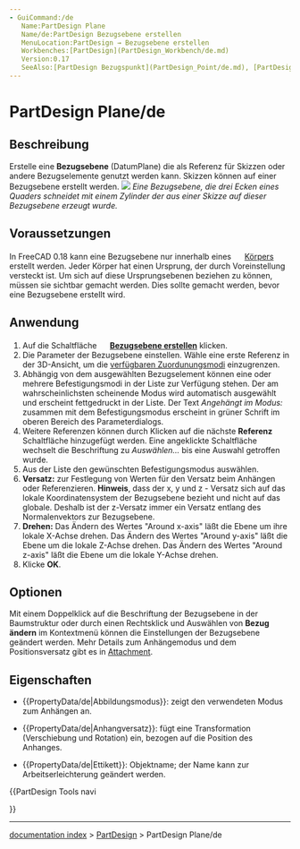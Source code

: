 ```yaml
---
- GuiCommand:/de
   Name:PartDesign Plane
   Name/de:PartDesign Bezugsebene erstellen
   MenuLocation:PartDesign → Bezugsebene erstellen
   Workbenches:[PartDesign](PartDesign_Workbench/de.md)
   Version:0.17
   SeeAlso:[PartDesign Bezugspunkt](PartDesign_Point/de.md), [PartDesign Bezugslinie](PartDesign_Line/de.md)
---
```


# PartDesign Plane/de


</div>

## Beschreibung

Erstelle eine **Bezugsebene** (DatumPlane) die als Referenz für Skizzen oder andere Bezugselemente genutzt werden kann. Skizzen können auf einer Bezugsebene erstellt werden. ![](images/Datum_plane.png ) *Eine Bezugsebene, die drei Ecken eines Quaders schneidet mit einem Zylinder der aus einer Skizze auf dieser Bezugsebene erzeugt wurde.*

## Voraussetzungen

In FreeCAD 0.18 kann eine Bezugsebene nur innerhalb eines <img alt="" src=images/PartDesign_Body.svg  style="width:16px;"> [Körpers](PartDesign_Body.md) erstellt werden. Jeder Körper hat einen Ursprung, der durch Voreinstellung versteckt ist. Um sich auf diese Ursprungsebenen beziehen zu können, müssen sie sichtbar gemacht werden. Dies sollte gemacht werden, bevor eine Bezugsebene erstellt wird.

## Anwendung


<div class="mw-translate-fuzzy">

1.  Auf die Schaltfläche **<img src="images/PartDesign_Plane.svg" width=16px> [Bezugsebene erstellen](PartDesign_Plane/de.md)** klicken.
2.  Die Parameter der Bezugsebene einstellen. Wähle eine erste Referenz in der 3D-Ansicht, um die [verfügbaren Zuordunungsmodi](Part_Attachment.md) einzugrenzen.
3.  Abhängig von dem ausgewählten Bezugselement können eine oder mehrere Befestigungsmodi in der Liste zur Verfügung stehen. Der am wahrscheinlichsten scheinende Modus wird automatisch ausgewählt und erscheint fettgedruckt in der Liste. Der Text *Angehängt im Modus:* zusammen mit dem Befestigungsmodus erscheint in grüner Schrift im oberen Bereich des Parameterdialogs.
4.  Weitere Referenzen können durch Klicken auf die nächste **Referenz** Schaltfläche hinzugefügt werden. Eine angeklickte Schaltfläche wechselt die Beschriftung zu *Auswählen\...* bis eine Auswahl getroffen wurde.
5.  Aus der Liste den gewünschten Befestigungsmodus auswählen.
6.  **Versatz:** zur Festlegung von Werten für den Versatz beim Anhängen oder Referenzieren. **Hinweis**, dass der x, y und z - Versatz sich auf das lokale Koordinatensystem der Bezugsebene bezieht und nicht auf das globale. Deshalb ist der z-Versatz immer ein Versatz entlang des Normalenvektors zur Bezugsebene.
7.  **Drehen:** Das Ändern des Wertes \"Around x-axis\" läßt die Ebene um ihre lokale X-Achse drehen. Das Ändern des Wertes \"Around y-axis\" läßt die Ebene um die lokale Z-Achse drehen. Das Ändern des Wertes \"Around z-axis\" läßt die Ebene um die lokale Y-Achse drehen.
8.  Klicke **OK**.


</div>

## Optionen


<div class="mw-translate-fuzzy">

Mit einem Doppelklick auf die Beschriftung der Bezugsebene in der Baumstruktur oder durch einen Rechtsklick und Auswählen von **Bezug ändern** im Kontextmenü können die Einstellungen der Bezugsebene geändert werden. Mehr Details zum Anhängemodus und dem Positionsversatz gibt es in [Attachment](Part_Attachment/de.md).


</div>

## Eigenschaften

-    {{PropertyData/de|Abbildungsmodus}}: zeigt den verwendeten Modus zum Anhängen an.

-    {{PropertyData/de|Anhangversatz}}: fügt eine Transformation (Verschiebung und Rotation) ein, bezogen auf die Position des Anhanges.

-    {{PropertyData/de|Ettikett}}: Objektname; der Name kann zur Arbeitserleichterung geändert werden.





{{PartDesign Tools navi

}}

---
[documentation index](../README.md) > [PartDesign](PartDesign_Workbench.md) > PartDesign Plane/de
